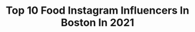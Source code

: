 ---
title: Top 10 Food Instagram Influencers In Boston In 2021
description: >-
  Find top food Instagram influencers in Boston in 2021. Most popular hashtags: #bostoneats #foodporn #boston.
platform: Instagram
hits: 112
text_top: Analyze the best Instagram accounts on inBeat.
text_bottom: Our database has 112 Instagram influencers like this in Boston, United States for you to pitch.
profiles:
  - username: "beantownbitez"
    fullname: >-
      Boston Food
    bio: >-
      💁🏽‍♂️ Student @northeastern 📍 Food from Boston & beyond 📸 All pictures taken by me 🗳 DM or email👇🏽for collaborations 💌 beantownbitez@gmail.com
    location: "United States"
    followers: 4789
    engagement: 1735
    commentsToLikes: 0.103982
    id: ck6uebqx2pznn0j71hgb3f5gv
    verified: false
    hashtags: ""
  - username: "heather.happykidskitchen"
    fullname: >-
      Heather 👩‍🍳 Happy Kids Kitchen
    bio: >-
      Mama. Cooking instructor. Make healthy food FUN! Boston 🇺🇸 📚Free Ebook and Links👇
    location: "United States"
    followers: 40107
    engagement: 93
    commentsToLikes: 0.085780
    id: ck13bhjbrvfic0i19wc641alo
    verified: false
    hashtags: "#kidsfood, #eattherainbow, #funfoodforkids, #toddlerfood"
  - username: "chefchriscoombs"
    fullname: >-
      Chris Coombs
    bio: >-
      Chef / Owner @Deuxave , @dbarboston, @bostonchops, @bostonchopsdowntown •Food is Wonderful!
    location: "United States"
    followers: 26559
    engagement: 324
    commentsToLikes: 0.100786
    id: ck15uswbjoeox0i19if947w64
    verified: false
    hashtags: "#igfood, #eathealthy, #eatlocal, #chefstalk"
  - username: "provisionsbypaige"
    fullname: >-
      PAIGE HEMMEN
    bio: >-
      22 📍stl, boulder, boston food | fitness | all the things that make me :)
    location: "United States"
    followers: 4349
    engagement: 913
    commentsToLikes: 0.139488
    id: ckaorrruiogfs0i784ukczyv9
    verified: false
    hashtags: "#provisionsplates, #spring, #sorrynotsorry"
  - username: "chowdownusa"
    fullname: >-
      Chelsea🌴Food & Fashion
    bio: >-
      🌴 From corporate life to business owner 👩🏼‍💻 Influencer agency @royalhorizonmedia ✈️ @traveltomarrs 🥑 Colorful Boston Food 💌 chowdownusa@gmail.com
    location: "United States"
    followers: 27105
    engagement: 79
    commentsToLikes: 0.171439
    id: ck0vy5svh2dgv0i19rqiaged1
    verified: false
    hashtags: "#igfood, #uniquefood, #dessert, #newengland"
  - username: "paivabaracat"
    fullname: >-
      Baracat “Bala” Paiva
    bio: >-
      “Every man dies, not every man really lives”. •Director of Quality Excellence at @wulfsfish . 🇺🇸💪🏽🇧🇷 @dexter_outdoors 🐟🔪 👉🏼 code: BALA20 GIVEAWAY👇🏼
    location: "United States"
    followers: 81040
    engagement: 172
    commentsToLikes: 0.071989
    id: ck14jenbfjy4b0i19lmnfmg66
    verified: false
    hashtags: "#photography, #tbt, #love, #canadian"
  - username: "teaseats"
    fullname: >-
      Tea’s Eats: NJ/NYC/Boston Food
    bio: >-
      🤤 picky eater turned foodie ✉️ dm to collab 📍 NJ/NY | BOS (currently) 🤪 my name and the word eat have the same letters 👀 📢 @zipkick @bestfoodfeed
    location: "United States"
    followers: 7303
    engagement: 868
    commentsToLikes: 0.529312
    id: ck5px9pfuqrd00i11qxjky8ig
    verified: false
    hashtags: ""
  - username: "twotastebuddiez"
    fullname: >-
      Boston Food
    bio: >-
      by: @maddie_gatto & @racheleeng @northeastern x @bostoncollege 📬 twotastebuddiez@gmail.com BOS ✈️ NJ 🚘 NYC original 📸 only
    location: "United States"
    followers: 21601
    engagement: 436
    commentsToLikes: 0.110948
    id: ck55pzowibr030i11e6mqck3x
    verified: false
    hashtags: "#foodporn, #bestfoodboston, #collegeeats, #quarantineeats"
  - username: "caught.in.a.taste"
    fullname: >-
      Sandi | Boston Food + Travel📌
    bio: >-
      Food 🍝 | Travel 🌏 Greatest sin: Ex-gluten free monster 😈 now eating it all #caughtinataste
    location: "United States"
    followers: 19559
    engagement: 682
    commentsToLikes: 0.053429
    id: ck5zq9x3wu7lz0i14c1b094n5
    verified: false
    hashtags: "#bostonfoodies, #igboston617, #bestfoodboston, #beefkebab"
  - username: "bostonfoodgram"
    fullname: >-
      Boston Food & Travel | Emily
    bio: >-
      Good food, good mood ✨ 💁🏻‍♀️ @emmchan_ is me 💫 Share your pics #bostonfoodgram 📧 bostonfoodgram@gmail.com 🐶 @lacymaltese — FAVE breakfast sandwich⤵️
    location: "United States"
    followers: 47194
    engagement: 223
    commentsToLikes: 0.127282
    id: ck0u06chpsru20i19okndfh03
    verified: false
    hashtags: "#getmorefromlife, #bostonfoodies, #dessertgoals, #dessert"
---